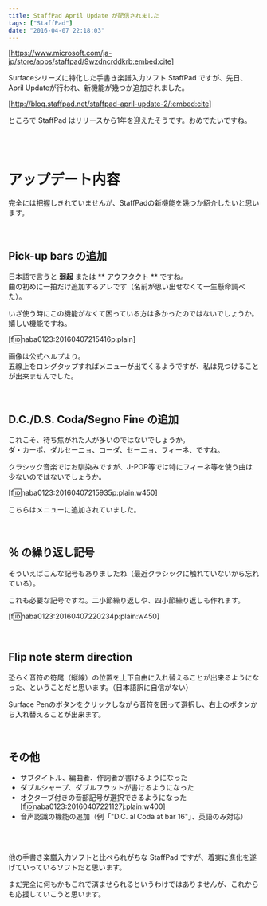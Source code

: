```yaml
---
title: StaffPad April Update が配信されました
tags: ["StaffPad"]
date: "2016-04-07 22:18:03"
---
```


[https://www.microsoft.com/ja-jp/store/apps/staffpad/9wzdncrddkrb:embed:cite]

Surfaceシリーズに特化した手書き楽譜入力ソフト StaffPad ですが、先日、April Updateが行われ、新機能が幾つか追加されました。

[http://blog.staffpad.net/staffpad-april-update-2/:embed:cite]

ところで StaffPad はリリースから1年を迎えたそうです。おめでたいですね。

<br>

<!-- more -->

<br>

# アップデート内容

完全には把握しきれていませんが、StaffPadの新機能を幾つか紹介したいと思います。

<br>

## Pick-up bars の追加

日本語で言うと **弱起** または ** アウフタクト ** ですね。  
曲の初めに一拍だけ追加するアレです（名前が思い出せなくて一生懸命調べた）。

いざ使う時にこの機能がなくて困っている方は多かったのではないでしょうか。  
嬉しい機能ですね。

[f:id:naba0123:20160407215416p:plain]

画像は公式ヘルプより。  
五線上をロングタップすればメニューが出てくるようですが、私は見つけることが出来ませんでした。

<br>

## D.C./D.S.  Coda/Segno  Fine の追加

これこそ、待ち焦がれた人が多いのではないでしょうか。  
ダ・カーポ、ダルセーニョ、コーダ、セーニョ、フィーネ、ですね。

クラシック音楽ではお馴染みですが、J-POP等では特にフィーネ等を使う曲は少ないのではないでしょうか。

[f:id:naba0123:20160407215935p:plain:w450]

こちらはメニューに追加されていました。

<br>

## ％ の繰り返し記号

そういえばこんな記号もありましたね（最近クラシックに触れていないから忘れている）。

これも必要な記号ですね。二小節繰り返しや、四小節繰り返しも作れます。

[f:id:naba0123:20160407220234p:plain:w450]

<br>

## Flip note sterm direction

恐らく音符の符尾（縦線）の位置を上下自由に入れ替えることが出来るようになった、ということだと思います。（日本語訳に自信がない）

Surface Penのボタンをクリックしながら音符を囲って選択し、右上のボタンから入れ替えることが出来ます。

<br>

## その他

* サブタイトル、編曲者、作詞者が書けるようになった
* ダブルシャープ、ダブルフラットが書けるようになった
* オクターブ付きの音部記号が選択できるようになった  
[f:id:naba0123:20160407221127j:plain:w400]
* 音声認識の機能の追加（例「"D.C. al Coda at bar 16"」、英語のみ対応）

<br>

<br>

他の手書き楽譜入力ソフトと比べられがちな StaffPad ですが、着実に進化を遂げていっているソフトだと思います。

まだ完全に何もかもこれで済ませられるというわけではありませんが、これからも応援していこうと思います。

